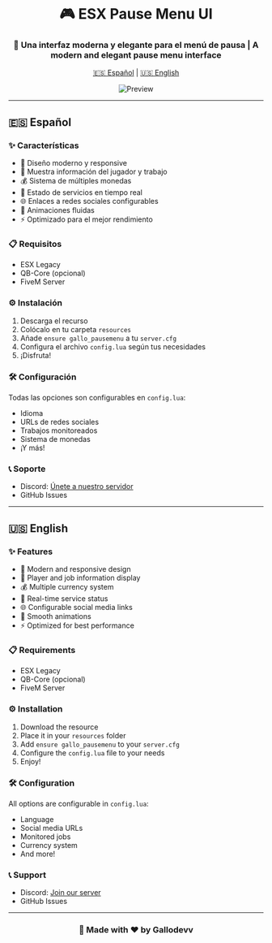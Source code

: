 <div align="center">
  
# 🎮 ESX Pause Menu UI

### 🌟 Una interfaz moderna y elegante para el menú de pausa | A modern and elegant pause menu interface

[🇪🇸 Español](#español) | [🇺🇸 English](#english)

![Preview](preview.gif)

</div>

---

<div id="español">

## 🇪🇸 Español

### ✨ Características
* 🎯 Diseño moderno y responsive
* 💼 Muestra información del jugador y trabajo
* 💰 Sistema de múltiples monedas
* 👥 Estado de servicios en tiempo real
* 🌐 Enlaces a redes sociales configurables
* 🎨 Animaciones fluidas
* ⚡ Optimizado para el mejor rendimiento

### 📋 Requisitos
* ESX Legacy
* QB-Core (opcional)
* FiveM Server

### ⚙️ Instalación
1. Descarga el recurso
2. Colócalo en tu carpeta `resources`
3. Añade `ensure gallo_pausemenu` a tu `server.cfg`
4. Configura el archivo `config.lua` según tus necesidades
5. ¡Disfruta!

### 🛠️ Configuración
Todas las opciones son configurables en `config.lua`:
* Idioma
* URLs de redes sociales
* Trabajos monitoreados
* Sistema de monedas
* ¡Y más!

### 📞 Soporte
* Discord: [Únete a nuestro servidor](https://discord.gg/Q9h6SqxZBR)
* GitHub Issues

</div>

---

<div id="english">

## 🇺🇸 English

### ✨ Features
* 🎯 Modern and responsive design
* 💼 Player and job information display
* 💰 Multiple currency system
* 👥 Real-time service status
* 🌐 Configurable social media links
* 🎨 Smooth animations
* ⚡ Optimized for best performance

### 📋 Requirements
* ESX Legacy
* QB-Core (opcional)
* FiveM Server

### ⚙️ Installation
1. Download the resource
2. Place it in your `resources` folder
3. Add `ensure gallo_pausemenu` to your `server.cfg`
4. Configure the `config.lua` file to your needs
5. Enjoy!

### 🛠️ Configuration
All options are configurable in `config.lua`:
* Language
* Social media URLs
* Monitored jobs
* Currency system
* And more!

### 📞 Support
* Discord: [Join our server](https://discord.gg/Q9h6SqxZBR)
* GitHub Issues

</div>

---

<div align="center">

### 🌟 Made with ❤️ by Gallodevv

</div>

